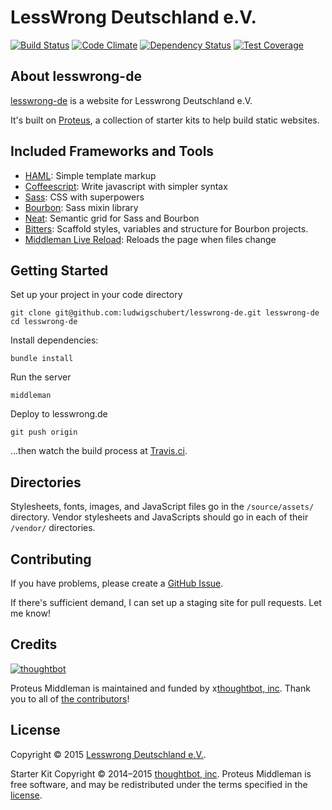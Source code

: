 # LessWrong Deutschland e.V.

[![Build Status](https://travis-ci.org/ludwigschubert/lesswrong-de.svg?branch=master)](https://travis-ci.org/ludwigschubert/lesswrong-de)
[![Code Climate](https://codeclimate.com/github/ludwigschubert/lesswrong-de/badges/gpa.svg)](https://codeclimate.com/github/ludwigschubert/lesswrong-de)
[![Dependency Status](https://gemnasium.com/ludwigschubert/lesswrong-de.svg)](https://gemnasium.com/ludwigschubert/lesswrong-de)
[![Test Coverage](https://codeclimate.com/github/ludwigschubert/lesswrong-de/badges/coverage.svg)](https://codeclimate.com/github/ludwigschubert/lesswrong-de/coverage)

## About lesswrong-de

[lesswrong-de](http://github.com/ludwigschubert/lesswrong-de) is a website for Lesswrong Deutschland e.V.

It's built on [Proteus](https://github.com/thoughtbot/proteus), a collection of starter kits to help build static websites.

## Included Frameworks and Tools

* [HAML](http://haml.info):
  Simple template markup
* [Coffeescript](http://coffeescript.org):
  Write javascript with simpler syntax
* [Sass](http://sass-lang.com):
  CSS with superpowers
* [Bourbon](http://bourbon.io):
  Sass mixin library
* [Neat](http://neat.bourbon.io):
  Semantic grid for Sass and Bourbon
* [Bitters](http://bitters.bourbon.io):
  Scaffold styles, variables and structure for Bourbon projects.
* [Middleman Live Reload](https://github.com/middleman/middleman-livereload):
  Reloads the page when files change

## Getting Started

Set up your project in your code directory
```
git clone git@github.com:ludwigschubert/lesswrong-de.git lesswrong-de
cd lesswrong-de
```

Install dependencies:
```
bundle install
```

Run the server
```
middleman
```

Deploy to lesswrong.de
```
git push origin
```
…then watch the build process at [Travis.ci](https://travis-ci.org/ludwigschubert/lesswrong-de).


## Directories

Stylesheets, fonts, images, and JavaScript files go in the `/source/assets/` directory.
Vendor stylesheets and JavaScripts should go in each of their `/vendor/` directories.

## Contributing

If you have problems, please create a
[GitHub Issue](https://github.com/ludwigschubert/lesswrong-de/issues).

If there's sufficient demand, I can set up a staging site for pull requests. Let me know!

## Credits

[![thoughtbot](http://images.thoughtbot.com/bourbon/thoughtbot-logo.svg)](http://thoughtbot.com)

Proteus Middleman is maintained and funded by x[thoughtbot, inc](http://thoughtbot.com). Thank you to all of [the contributors](https://github.com/thoughtbot/proteus-middleman/contributors)!

## License

Copyright © 2015 [Lesswrong Deutschland e.V.](http://lesswrong.de).

Starter Kit Copyright © 2014–2015 [thoughtbot, inc](http://thoughtbot.com). Proteus Middleman is free software, and may be redistributed under the terms specified in the [license](LICENSE.md).
